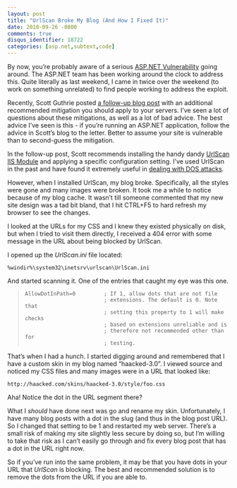 ```yaml
---
layout: post
title: "UrlScan Broke My Blog (And How I Fixed It)"
date: 2010-09-26 -0800
comments: true
disqus_identifier: 18722
categories: [asp.net,subtext,code]
---
```

By now, you’re probably aware of a serious [ASP.NET
Vulnerability](http://weblogs.asp.net/scottgu/archive/2010/09/18/important-asp-net-security-vulnerability.aspx "Security Vulnerability")
going around. The ASP.NET team has been working around the clock to
address this. Quite literally as last weekend, I came in twice over the
weekend (to work on something unrelated) to find people working to
address the exploit.

Recently, Scott Guthrie posted [a follow-up blog
post](http://weblogs.asp.net/scottgu/archive/2010/09/18/important-asp-net-security-vulnerability.aspx "A Follow-Up Post")
with an additional recommended mitigation you should apply to your
servers. I’ve seen a lot of questions about these mitigations, as well
as a lot of bad advice. The best advice I’ve seen is this - if you’re
running an ASP.NET application, follow the advice in Scott’s blog to the
letter. Better to assume your site is vulnerable than to second-guess
the mitigation.

In the follow-up post, Scott recommends installing the handy dandy
[UrlScan IIS Module](http://www.iis.net/download/UrlScan "URL Scan") and
applying a specific configuration setting. I’ve used UrlScan in the past
and have found it extremely useful in [dealing with DOS
attacks](http://haacked.com/archive/2008/08/22/dealing-with-denial-of-service-attacks.aspx "Dealing with DOS").

However, when I installed UrlScan, my blog broke. Specifically, all the
styles were gone and many images were broken. It took me a while to
notice because of my blog cache. It wasn’t till someone commented that
my new site design was a tad bit bland, that I hit CTRL+F5 to hard
refresh my browser to see the changes.

I looked at the URLs for my CSS and I knew they existed physically on
disk, but when I tried to visit them directly, I received a 404 error
with some message in the URL about being blocked by UrlScan.

I opened up the *UrlScan.ini* file located:

`%windir%\system32\inetsrv\urlscan\UrlScan.ini`

And started scanning it. One of the entries that caught my eye was this
one.

>     AllowDotInPath=0         ; If 1, allow dots that are not file
>                              ; extensions. The default is 0. Note that
>                              ; setting this property to 1 will make checks
>                              ; based on extensions unreliable and is
>                              ; therefore not recommended other than for
>                              ; testing.

That’s when I had a hunch. I started digging around and remembered that
I have a custom skin in my blog named “haacked-3.0”. I viewed source and
noticed my CSS files and many images were in a URL that looked like:

`http://haacked.com/skins/haacked-3.0/style/foo.css`

Aha! Notice the dot in the URL segment there?

What I *should* have done next was go and rename my skin. Unfortunately,
I have many blog posts with a dot in the slug (and thus in the blog post
URL). So I changed that setting to be 1 and restarted my web server.
There’s a small risk of making my site slightly less secure by doing so,
but I’m willing to take that risk as I can’t easily go through and fix
every blog post that has a dot in the URL right now.

So if you’ve run into the same problem, it may be that you have dots in
your URL that *UrlScan* is blocking. The best and recommended solution
is to remove the dots from the URL if you are able to.

